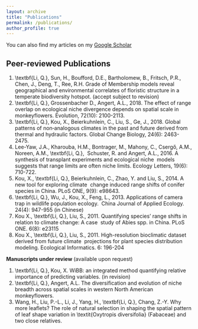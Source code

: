 ```yaml
---
layout: archive
title: "Publications"
permalink: /publications/
author_profile: true
---
```


You can also find my articles on my [Google Scholar](https://scholar.google.com/citations?user=chGL78AAAAAJ&hl=en&authuser=1)


Peer-reviewed Publications
------
1. \textbf{Li, Q.}, Sun, H., Boufford, D.E., Bartholomew, B., Fritsch, P.R., Chen, J., Deng, T., Ree, R.H. Grade
of Membership models reveal geographical and environmental correlates of floristic structure in a temperate biodiversity hotspot. (accept subject to revision)
1. \textbf{Li, Q.}, Grossenbacher D., Angert, A.L., 2018. The effect of range overlap on ecological niche divergence depends on spatial scale in monkeyflowers. Evolution, 72(10): 2100-2113.
2. \textbf{Li, Q.}, Kou, X., Beierkuhnlein, C., Liu, S., Ge, J., 2018. Global patterns of non‐analogous climates in the past and future derived from thermal and hydraulic factors. Global Change Biology, 24(6): 2463-2475.
3. Lee-Yaw, J.A., Kharouba, H.M., Bontrager, M., Mahony, C., Csergő, A.M., Noreen, A.M., \textbf{Li, Q.},  Schuster, R. and Angert, A.L., 2016. A synthesis of transplant experiments and ecological niche  models suggests that range limits are often niche limits. Ecology Letters, 19(6): 710-722.
4. Kou, X., \textbf{Li, Q.}, Beierkuhnlein, C., Zhao, Y. and Liu, S., 2014. A new tool for exploring climate  change induced range shifts of conifer species in China. PLoS ONE, 9(9): e98643.  
5. \textbf{Li, Q.}, Wu, J., Kou, X., Feng, L., 2013. Applications of camera trap in wildlife population ecology.  China Journal of Applied Ecology. 24(4): 947-955 (in Chinese)
6. Kou X., \textbf{Li, Q.}, Liu, S., 2011. Quantifying species’ range shifts in relation to climate change: A case  study of Abies spp. in China. PLoS ONE. 6(8): e23115
7. Kou X., \textbf{Li, Q.}, Liu, S., 2011. High-resolution bioclimatic dataset derived from future climate  projections for plant species distribution modeling. Ecological Informatics. 6: 196-204

**Manuscripts under review** (available upon request)
1. \textbf{Li, Q.}, Kou, X. WiBB: an integrated method quantifying relative importance of predicting variables. (in revision)
2. \textbf{Li, Q.}, Angert, A.L. The diversification and evolution of niche breadth across spatial scales in western North American monkeyflowers.
3. Wang, H., Liu, P.-L., Li, J., Yang, H., \textbf{Li, Q.}, Chang, Z.-Y. Why more leaflets? The role of natural selection in shaping the spatial pattern of leaf shape variation in \textit{Oxytropis diversifolia} (Fabaceae) and two close relatives.

